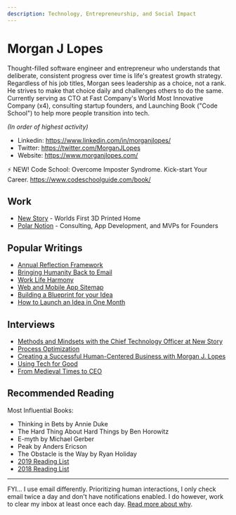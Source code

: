 ```yaml
---
description: Technology, Entrepreneurship, and Social Impact
---
```


# Morgan J Lopes

Thought-filled software engineer and entrepreneur who understands that deliberate, consistent progress over time is life's greatest growth strategy. Regardless of his job titles, Morgan sees leadership as a choice, not a rank. He strives to make that choice daily and challenges others to do the same. Currently serving as CTO at Fast Company's World Most Innovative Company (x4), consulting startup founders, and Launching Book ("Code School") to help more people transition into tech.

_(In order of highest activity)_

* Linkedin: https://www.linkedin.com/in/morganjlopes/
* Twitter: https://twitter.com/MorganJLopes
* Website: https://www.morganjlopes.com/

⚡ NEW! Code School: Overcome Imposter Syndrome. Kick-start Your Career. https://www.codeschoolguide.com/book/

## Work

* [New Story](https://newstorycharity.org) - Worlds First 3D Printed Home
* [Polar Notion](https://www.polarnotion.com) - Consulting, App Development, and MVPs for Founders

## Popular Writings

* [Annual Reflection Framework](./)
* [Bringing Humanity Back to Email](https://www.morganjlopes.com/bringing-humanity-back-to-email/)
* [Work Life Harmony](https://www.morganjlopes.com/work-life-harmony/)
* [Web and Mobile App Sitemap](https://medium.com/tenrocket/web-and-mobile-app-sitemap-643b60b0343e)
* [Building a Blueprint for your Idea](https://medium.com/polar-notion/building-a-blueprint-for-your-idea-5acad1bfb6b7)
* [How to Launch an Idea in One Month](https://medium.com/polar-notion/how-to-launch-an-idea-in-1-month-398c54d116b9)

## Interviews

* [Methods and Mindsets with the Chief Technology Officer at New Story](https://podcast.nonprofitmegaphone.com/622294/8188617-morgan-lopes-at-new-story)
* [Process Optimization](https://shrimptankpodcast.com/ep-152-morgan-lopes-process-optimization/)
* [Creating a Successful Human-Centered Business with Morgan J. Lopes](https://www.iheart.com/podcast/269-the-second-mile-47831491/episode/1-3-creating-a-successful-human-centered-business-49175425/)
* [Using Tech for Good](https://www.audible.com/pd/Using-Tech-for-Good-Podcast/B098PXTJHW)
* [From Medieval Times to CEO](https://www.audacy.com/podcasts/2-minute-talk-tips-23509/ep-129-medieval-times-to-ceo-with-morgan-lopes-96455297)

## Recommended Reading

Most Influential Books:

* Thinking in Bets by Annie Duke
* The Hard Thing About Hard Things by Ben Horowitz
* E-myth by Michael Gerber
* Peak by Anders Ericson
* The Obstacle is the Way by Ryan Holiday
* [2019 Reading List](https://www.morganjlopes.com/2019-reading-list/)
* [2018 Reading List](https://www.morganjlopes.com/2018-annual-report/#books)

***

FYI... I use email differently. Prioritizing human interactions, I only check email twice a day and don't have notifications enabled. I do however, work to clear my inbox at least once each day. [Read more about why](https://www.morganjlopes.com/bringing-humanity-back-to-email/).

